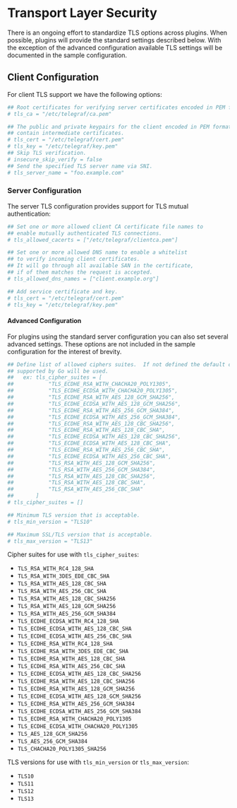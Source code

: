 # Transport Layer Security

There is an ongoing effort to standardize TLS options across plugins.  When
possible, plugins will provide the standard settings described below.  With the
exception of the advanced configuration available TLS settings will be
documented in the sample configuration.

## Client Configuration

For client TLS support we have the following options:

```toml
## Root certificates for verifying server certificates encoded in PEM format.
# tls_ca = "/etc/telegraf/ca.pem"

## The public and private keypairs for the client encoded in PEM format.  May
## contain intermediate certificates.
# tls_cert = "/etc/telegraf/cert.pem"
# tls_key = "/etc/telegraf/key.pem"
## Skip TLS verification.
# insecure_skip_verify = false
## Send the specified TLS server name via SNI.
# tls_server_name = "foo.example.com"
```

### Server Configuration

The server TLS configuration provides support for TLS mutual authentication:

```toml
## Set one or more allowed client CA certificate file names to
## enable mutually authenticated TLS connections.
# tls_allowed_cacerts = ["/etc/telegraf/clientca.pem"]

## Set one or more allowed DNS name to enable a whitelist
## to verify incoming client certificates.
## It will go through all available SAN in the certificate,
## if of them matches the request is accepted.
# tls_allowed_dns_names = ["client.example.org"]

## Add service certificate and key.
# tls_cert = "/etc/telegraf/cert.pem"
# tls_key = "/etc/telegraf/key.pem"
```

#### Advanced Configuration

For plugins using the standard server configuration you can also set several
advanced settings.  These options are not included in the sample configuration
for the interest of brevity.

```toml
## Define list of allowed ciphers suites.  If not defined the default ciphers
## supported by Go will be used.
##   ex: tls_cipher_suites = [
##           "TLS_ECDHE_RSA_WITH_CHACHA20_POLY1305",
##           "TLS_ECDHE_ECDSA_WITH_CHACHA20_POLY1305",
##           "TLS_ECDHE_RSA_WITH_AES_128_GCM_SHA256",
##           "TLS_ECDHE_ECDSA_WITH_AES_128_GCM_SHA256",
##           "TLS_ECDHE_RSA_WITH_AES_256_GCM_SHA384",
##           "TLS_ECDHE_ECDSA_WITH_AES_256_GCM_SHA384",
##           "TLS_ECDHE_RSA_WITH_AES_128_CBC_SHA256",
##           "TLS_ECDHE_RSA_WITH_AES_128_CBC_SHA",
##           "TLS_ECDHE_ECDSA_WITH_AES_128_CBC_SHA256",
##           "TLS_ECDHE_ECDSA_WITH_AES_128_CBC_SHA",
##           "TLS_ECDHE_RSA_WITH_AES_256_CBC_SHA",
##           "TLS_ECDHE_ECDSA_WITH_AES_256_CBC_SHA",
##           "TLS_RSA_WITH_AES_128_GCM_SHA256",
##           "TLS_RSA_WITH_AES_256_GCM_SHA384",
##           "TLS_RSA_WITH_AES_128_CBC_SHA256",
##           "TLS_RSA_WITH_AES_128_CBC_SHA",
##           "TLS_RSA_WITH_AES_256_CBC_SHA"
##       ]
# tls_cipher_suites = []

## Minimum TLS version that is acceptable.
# tls_min_version = "TLS10"

## Maximum SSL/TLS version that is acceptable.
# tls_max_version = "TLS13"
```

Cipher suites for use with `tls_cipher_suites`:

- `TLS_RSA_WITH_RC4_128_SHA`
- `TLS_RSA_WITH_3DES_EDE_CBC_SHA`
- `TLS_RSA_WITH_AES_128_CBC_SHA`
- `TLS_RSA_WITH_AES_256_CBC_SHA`
- `TLS_RSA_WITH_AES_128_CBC_SHA256`
- `TLS_RSA_WITH_AES_128_GCM_SHA256`
- `TLS_RSA_WITH_AES_256_GCM_SHA384`
- `TLS_ECDHE_ECDSA_WITH_RC4_128_SHA`
- `TLS_ECDHE_ECDSA_WITH_AES_128_CBC_SHA`
- `TLS_ECDHE_ECDSA_WITH_AES_256_CBC_SHA`
- `TLS_ECDHE_RSA_WITH_RC4_128_SHA`
- `TLS_ECDHE_RSA_WITH_3DES_EDE_CBC_SHA`
- `TLS_ECDHE_RSA_WITH_AES_128_CBC_SHA`
- `TLS_ECDHE_RSA_WITH_AES_256_CBC_SHA`
- `TLS_ECDHE_ECDSA_WITH_AES_128_CBC_SHA256`
- `TLS_ECDHE_RSA_WITH_AES_128_CBC_SHA256`
- `TLS_ECDHE_RSA_WITH_AES_128_GCM_SHA256`
- `TLS_ECDHE_ECDSA_WITH_AES_128_GCM_SHA256`
- `TLS_ECDHE_RSA_WITH_AES_256_GCM_SHA384`
- `TLS_ECDHE_ECDSA_WITH_AES_256_GCM_SHA384`
- `TLS_ECDHE_RSA_WITH_CHACHA20_POLY1305`
- `TLS_ECDHE_ECDSA_WITH_CHACHA20_POLY1305`
- `TLS_AES_128_GCM_SHA256`
- `TLS_AES_256_GCM_SHA384`
- `TLS_CHACHA20_POLY1305_SHA256`

TLS versions for use with `tls_min_version` or `tls_max_version`:

- `TLS10`
- `TLS11`
- `TLS12`
- `TLS13`
